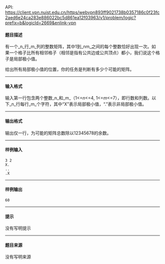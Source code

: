 API: https://client.vpn.nuist.edu.cn/https/webvpn893ff9021738b0357186c0f23fc2aed6e24ca283e886022bc5d861ea12f03963/v1/problem/logic?prefix=b&logicId=2669&enlink-vpn

#### 题目描述

有一个_n_行_m_列的整数矩阵，其中1到_nm_之间的每个整数恰好出现一次。如果一个格子比所有相邻格子（相邻是指有公共边或公共顶点）都小，我们说这个格子是局部极小值。

给出所有局部极小值的位置，你的任务是判断有多少个可能的矩阵。

---

#### 输入格式

输入第一行包含两个整数_n_和_m_（1<=_n_<=4, 1<=_m_<=7），即行数和列数。以下_n_行每行_m_个字符，其中“X”表示局部极小值，“.”表示非局部极小值。

---

#### 输出格式

输出仅一行，为可能的矩阵总数除以12345678的余数。

---

#### 样例输入
```
3 2
X.
..
.X

```

---

#### 样例输出
```
60
```

---

#### 提示

没有写明提示

---

#### 题目来源

没有写明来源